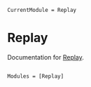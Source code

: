 ```@meta
CurrentModule = Replay
```

# Replay

Documentation for [Replay](https://github.com/terasakisatoshi/Replay.jl).

```@index
```

```@autodocs
Modules = [Replay]
```
